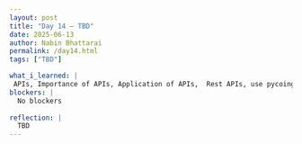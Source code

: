 ```yaml
---
layout: post
title: "Day 14 – TBD"
date: 2025-06-13
author: Nabin Bhattarai
permalink: /day14.html
tags: ["TBD"]

what_i_learned: |
 APIs, Importance of APIs, Application of APIs,  Rest APIs, use pycoingecko to get data in crypto, plotly, .groupby function--group it by class
blockers: |
  No blockers
  
reflection: |
  TBD
---
```

